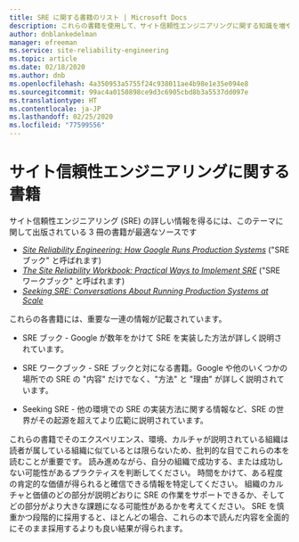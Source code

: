 ```yaml
---
title: SRE に関する書籍のリスト | Microsoft Docs
description: これらの書籍を使用して、サイト信頼性エンジニアリングに関する知識を増やしてください
author: dnblankedelman
manager: efreeman
ms.service: site-reliability-engineering
ms.topic: article
ms.date: 02/18/2020
ms.author: dnb
ms.openlocfilehash: 4a350953a5755f24c938011ae4b98e1e35e094e8
ms.sourcegitcommit: 99ac4a0150898ce9d3c6905cbd8b3a5537dd097e
ms.translationtype: HT
ms.contentlocale: ja-JP
ms.lasthandoff: 02/25/2020
ms.locfileid: "77599556"
---
```

# <a name="books-about-site-reliability-engineering"></a>サイト信頼性エンジニアリングに関する書籍

サイト信頼性エンジニアリング (SRE) の詳しい情報を得るには、このテーマに関して出版されている 3 冊の書籍が最適なソースです

- [_Site Reliability Engineering: How Google Runs Production Systems_](https://shop.oreilly.com/product/0636920041528.do) ("SRE ブック" と呼ばれます)
- [_The Site Reliability Workbook: Practical Ways to Implement SRE_](https://shop.oreilly.com/product/0636920132448.do) ("SRE ワークブック" と呼ばれます)
- [_Seeking SRE: Conversations About Running Production Systems at Scale_](https://shop.oreilly.com/product/0636920063964.do)

これらの各書籍には、重要な一連の情報が記載されています。

- SRE ブック - Google が数年をかけて SRE を実装した方法が詳しく説明されています。

- SRE ワークブック - SRE ブックと対になる書籍。Google や他のいくつかの場所での SRE の "内容" だけでなく、"方法" と "理由" が詳しく説明されています。

- Seeking SRE - 他の環境での SRE の実装方法に関する情報など、SRE の世界がその起源を超えてより広範に説明されています。

これらの書籍でそのエクスペリエンス、環境、カルチャが説明されている組織は読者が属している組織に似ているとは限らないため、批判的な目でこれらの本を読むことが重要です。 読み進めながら、自分の組織で成功する、または成功しない可能性があるプラクティスを判断してください。 時間をかけて、ある程度の肯定的な価値が得られると確信できる情報を特定してください。 組織のカルチャと価値のどの部分が説明どおりに SRE の作業をサポートできるか、そしてどの部分がより大きな課題になる可能性があるかを考えてください。 SRE を慎重かつ段階的に採用すると、ほとんどの場合、これらの本で読んだ内容を全面的にそのまま採用するよりも良い結果が得られます。
